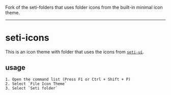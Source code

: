 Fork of the seti-folders that uses folder icons from the built-in minimal icon theme.

---

# seti-icons

This is an icon theme with folder that uses the icons from [`seti-ui`](https://github.com/jesseweed/seti-ui).

## usage 

    1. Open the command list (Press F1 or Ctrl + Shift + P)
    2. Select `File Icon Theme`
    3. Select `Seti folder`


